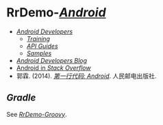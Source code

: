 # RrDemo-[*Android*](http://android.com/)
- [*Android Developers*](http://developer.android.com/)
    - [*Training*](http://developer.android.com/training)
    - [*API Guides*](http://developer.android.com/guide)
    - [*Samples*](http://developer.android.com/samples)
- [*Android Developers Blog*](http://android-developers.blogspot.com/)
- [Android in *Stack Overflow*](http://stackoverflow.com/tags/android)
- 郭霖. (2014). [*第一行代码: Android*](http://ptpress.com.cn/Book.aspx?id=38871). 人民邮电出版社.

## *Gradle*
See [*RrDemo-Groovy*](http://github.com/afoolsbag/rrdemo/blob/master/groovy/readme.md#gradle).
